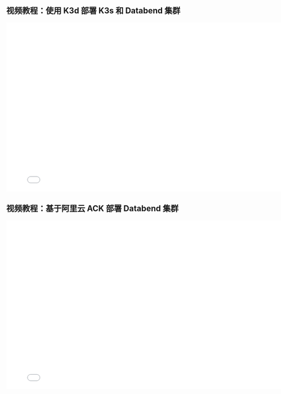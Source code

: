 ## 视频教程：使用 K3d 部署 K3s 和 Databend 集群

<iframe 
  src="//player.bilibili.com/player.html?isOutside=true&aid=1252718646&bvid=BV1XJ4m157Ra&cid=1489423883&p=1&autoplay=0" 
  scrolling="no" 
  border="0" 
  frameborder="no" 
  framespacing="0" 
  allowfullscreen="true" 
  width="800" 
  className="iframe-video" 
  height="450">
</iframe>

## 视频教程：基于阿里云 ACK 部署 Databend 集群

<iframe 
  src="//player.bilibili.com/player.html?isOutside=true&aid=1752620778&bvid=BV1bx421D7QH&cid=1489422542&p=1&autoplay=0" 
  scrolling="no" 
  border="0" 
  frameborder="no" 
  framespacing="0" 
  className="iframe-video" 
  allowfullscreen="true" 
  width="800" 
  height="450">
</iframe>

